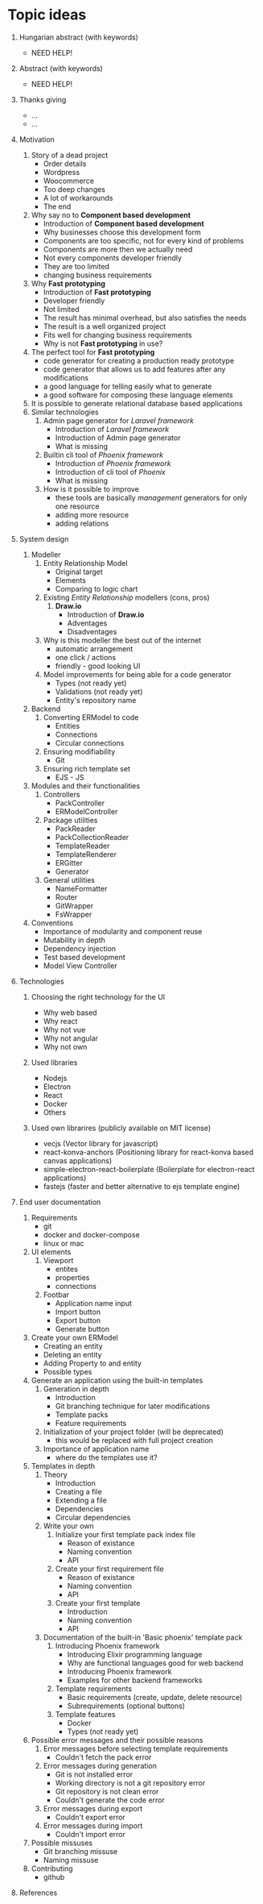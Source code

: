 # Topic ideas

1.  Hungarian abstract (with keywords)
    - NEED HELP!
2.  Abstract (with keywords)
    - NEED HELP!
3.  Thanks giving
    - ...
    - ...
4.  Motivation
    1. Story of a dead project
       - Order details
       - Wordpress
       - Woocommerce
       - Too deep changes
       - A lot of workarounds
       - The end
    2. Why say no to **Component based development**
       - Introduction of **Component based development**
       - Why businesses choose this development form
       - Components are too specific, not for every kind of problems
       - Components are more then we actually need
       - Not every components developer friendly
       - They are too limited
       - changing business requirements
    3. Why **Fast prototyping**
       - Introduction of **Fast prototyping**
       - Developer friendly
       - Not limited
       - The result has minimal overhead, but also satisfies the needs
       - The result is a well organized project
       - Fits well for changing business requirements
       - Why is not **Fast prototyping** in use?
    4. The perfect tool for **Fast prototyping**
       - code generator for creating a production ready prototype
       - code generator that allows us to add features after any modifications
       - a good language for telling easily what to generate
       - a good software for composing these language elements
    5. It is possible to generate relational database based applications
    6. Similar technologies
       1. Admin page generator for _Laravel framework_
          - Introduction of _Laravel framework_
          - Introduction of Admin page generator
          - What is missing
       2. Builtin cli tool of _Phoenix framework_
          - Introduction of _Phoenix framework_
          - Introduction of cli tool of _Phoenix_
          - What is missing
       3. How is it possible to improve
          - these tools are basically _management_ generators for only one resource
          - adding more resource
          - adding relations
5.  System design

    1. Modeller
       1. Entity Relationship Model
          - Original target
          - Elements
          - Comparing to logic chart
       2. Existing _Entity Relationship_ modellers (cons, pros)
          1. **Draw.io**
             - Introduction of **Draw.io**
             - Adventages
             - Disadventages
       3. Why is this modeller the best out of the internet
          - automatic arrangement
          - one click / actions
          - friendly - good looking UI
       4. Model improvements for being able for a code generator
          - Types (not ready yet)
          - Validations (not ready yet)
          - Entity's repository name
    2. Backend
       1. Converting ERModel to code
          - Entities
          - Connections
          - Circular connections
       2. Ensuring modifiability
          - Git
       3. Ensuring rich template set
          - EJS - JS
    3. Modules and their functionalities
       1. Controllers
          - PackController
          - ERModelController
       2. Package utilities
          - PackReader
          - PackCollectionReader
          - TemplateReader
          - TemplateRenderer
          - ERGitter
          - Generator
       3. General utilities
          - NameFormatter
          - Router
          - GitWrapper
          - FsWrapper
    4. Conventions
       - Importance of modularity and component reuse
       - Mutability in depth
       - Dependency injection
       - Test based development
       - Model View Controller

6.  Technologies

    1. Choosing the right technology for the UI
        - Why web based
        - Why react
        - Why not vue
        - Why not angular
        - Why not own
    2. Used libraries

       - Nodejs
       - Electron
       - React
       - Docker
       - Others

    3. Used own librarires (publicly available on MIT license)

       - vecjs (Vector library for javascript)
       - react-konva-anchors (Positioning library for react-konva based canvas applications)
       - simple-electron-react-boilerplate (Boilerplate for electron-react applications)
       - fastejs (faster and better alternative to ejs template engine)

7.  End user documentation

    1.  Requirements
        - git
        - docker and docker-compose
        - linux or mac
    2.  UI elements
        1. Viewport
           - entites
           - properties
           - connections
        2. Footbar
           - Application name input
           - Import button
           - Export button
           - Generate button
    3.  Create your own ERModel
        - Creating an entity
        - Deleting an entity
        - Adding Property to and entity
        - Possible types
    4.  Generate an application using the built-in templates
        1. Generation in depth
           - Introduction
           - Git branching technique for later modifications
           - Template packs
           - Feature requirements
        2. Initialization of your project folder (will be deprecated)
           - this would be replaced with full project creation
        3. Importance of application name
           - where do the templates use it?
    5.  Templates in depth
        1. Theory
           - Introduction
           - Creating a file
           - Extending a file
           - Dependencies
           - Circular dependencies
        2. Write your own
           1. Initialize your first template pack index file
              - Reason of existance
              - Naming convention
              - API
           2. Create your first requirement file
              - Reason of existance
              - Naming convention
              - API
           3. Create your first template
              - Introduction
              - Naming convention
              - API
        3. Documentation of the built-in 'Basic phoenix' template pack
           1. Introducing Phoenix framework
              - Introducing Elixir programming language
              - Why are functional languages good for web backend
              - Introducing Phoenix framework
              - Examples for other backend frameworks
           2. Template requirements
              - Basic requirements (create, update, delete resource)
              - Subrequirements (optional buttons)
           3. Template features
              - Docker
              - Types (not ready yet)
    6.  Possible error messages and their possible reasons
        1. Error messages before selecting template requirements
           - Couldn't fetch the pack error
        2. Error messages during generation
           - Git is not installed error
           - Working directory is not a git repository error
           - Git repository is not clean error
           - Couldn't generate the code error
        3. Error messages during export
           - Couldn't export error
        4. Error messages during import
           - Couldn't import error
    7.  Possible missuses
        - Git branching missuse
        - Naming missuse
    8.  Contributing
        - github

8.  References
